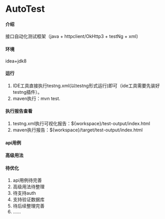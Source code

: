# AutoTest


#### 介绍
接口自动化测试框架（java + httpclient/OkHttp3 + testNg + xml）


#### 环境
idea+jdk8


#### 运行

1.  IDE工具直接执行testng.xml(以testng形式运行)即可（ide工具需要先装好testng插件）。
2.  maven执行：mvn test.

#### 执行报告查看

1.  testng.xml执行可视化报告：${workspace}/test-output/index.html
2.  maven执行报告：${workspace}/target/test-output/index.html

#### api用例

#### 高级用法

#### 待优化

1.  api用例待完善
2.  高级用法待整理
3.  待支持auth
4.  支持验证数据库
5.  待后续整理完善
6.  ......
